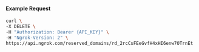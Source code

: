 <!-- Code generated for API Clients. DO NOT EDIT. -->

#### Example Request

```bash
curl \
-X DELETE \
-H "Authorization: Bearer {API_KEY}" \
-H "Ngrok-Version: 2" \
https://api.ngrok.com/reserved_domains/rd_2rcCsFEeGvfH4xHI6enw7OTrnEt
```
